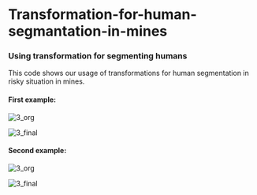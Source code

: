 # Transformation-for-human-segmantation-in-mines
### Using transformation for segmenting humans 

This code shows our usage of transformations for human segmentation in risky situation in mines.
#### First example:
![3_org](https://github.com/Farhad-AI/Transformation-for-human-segmantation-in-mines/assets/106428795/02377afa-83da-45ff-aaa8-912d79ed4054)


![3_final](https://github.com/Farhad-AI/Transformation-for-human-segmantation-in-mines/assets/106428795/1c78e3fb-8859-400b-9627-018c4b89fcd4)

#### Second example:
![3_org](https://github.com/Farhad-AI/Transformation-for-human-segmantation-in-mines/assets/106428795/818a61f4-3ca8-4811-b93c-aa467f4efd36)

![3_final](https://github.com/Farhad-AI/Transformation-for-human-segmantation-in-mines/assets/106428795/694f3c6a-d9b5-466e-8931-458f2e970b52)



